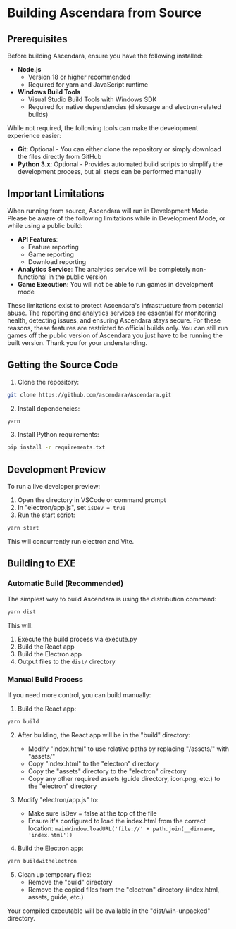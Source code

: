 # Building Ascendara from Source

## Prerequisites

Before building Ascendara, ensure you have the following installed:

- **Node.js**
  - Version 18 or higher recommended
  - Required for yarn and JavaScript runtime
- **Windows Build Tools**
  - Visual Studio Build Tools with Windows SDK
  - Required for native dependencies (diskusage and electron-related builds)

While not required, the following tools can make the development experience easier:

- **Git**: Optional - You can either clone the repository or simply download the files directly from GitHub
- **Python 3.x**: Optional - Provides automated build scripts to simplify the development process, but all steps can be performed manually


## Important Limitations

When running from source, Ascendara will run in Development Mode. Please be aware of the following limitations 
while in Development Mode, or while using a public build:

- **API Features**: 
  - Feature reporting
  - Game reporting
  - Download reporting
- **Analytics Service**: The analytics service will be completely non-functional in the public version
- **Game Execution**: You will not be able to run games in development mode

These limitations exist to protect Ascendara's infrastructure from potential abuse. The reporting and analytics services are essential for monitoring health, detecting issues, and ensuring Ascendara stays secure. For these reasons, these features are restricted to official builds only. You can still run games off the public version of Ascendara you just have to be running the built version. Thank you for your understanding.

## Getting the Source Code

1. Clone the repository:
```bash
git clone https://github.com/ascendara/Ascendara.git
```

2. Install dependencies:
```bash
yarn
```

3. Install Python requirements:
```bash
pip install -r requirements.txt
```

## Development Preview

To run a live developer preview:

1. Open the directory in VSCode or command prompt
2. In "electron/app.js", set `isDev = true`
3. Run the start script:
```bash
yarn start
```
This will concurrently run electron and Vite.

## Building to EXE

### Automatic Build (Recommended)

The simplest way to build Ascendara is using the distribution command:

```bash
yarn dist
```

This will:
1. Execute the build process via execute.py
2. Build the React app
3. Build the Electron app
4. Output files to the `dist/` directory

### Manual Build Process

If you need more control, you can build manually:

1. Build the React app:
```bash
yarn build
```

2. After building, the React app will be in the "build" directory:
   - Modify "index.html" to use relative paths by replacing "/assets/" with "assets/"
   - Copy "index.html" to the "electron" directory
   - Copy the "assets" directory to the "electron" directory
   - Copy any other required assets (guide directory, icon.png, etc.) to the "electron" directory

3. Modify "electron/app.js" to:
   - Make sure isDev = false at the top of the file
   - Ensure it's configured to load the index.html from the correct location:
   `mainWindow.loadURL('file://' + path.join(__dirname, 'index.html'))`

4. Build the Electron app:
```bash
yarn buildwithelectron
```

5. Clean up temporary files:
   - Remove the "build" directory
   - Remove the copied files from the "electron" directory (index.html, assets, guide, etc.)

Your compiled executable will be available in the "dist/win-unpacked" directory.